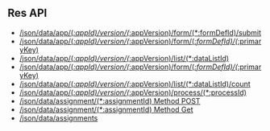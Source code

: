 ## Res API 

- [/json/data/app/(*:appId)/version/(*:appVersion)/form/(*:formDefId)/submit]()
- [/json/data/app/(*:appId)/version/(*:appVersion)/form/(*:formDefId)/(*:primaryKey)]()
- [/json/data/app/(*:appId)/version/(*:appVersion)/list/(*:dataListId)]()
- [/json/data/app/(*:appId)/version/(*:appVersion)/form/(*:formDefId)/(*:primaryKey)]()
- [/json/data/app/(*:appId)/version/(*:appVersion)/list/(*:dataListId)/count]()
- [/json/data/app/(*:appId)/version/(*:appVersion)/process/(*:processId)]()
- [/json/data/assignment/(*:assignmentId) Method POST]()
- [/json/data/assignment/(*:assignmentId) Method Get]()
- [/json/data/assignments]()